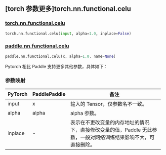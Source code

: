 ## [torch 参数更多]torch.nn.functional.celu

### [torch.nn.functional.celu](https://pytorch.org/docs/stable/generated/torch.nn.functional.celu.html#torch.nn.functional.celu)

```python
torch.nn.functional.celu(input, alpha=1.0, inplace=False)
```

### [paddle.nn.functional.celu](https://www.paddlepaddle.org.cn/documentation/docs/zh/develop/api/paddle/nn/functional/celu_cn.html)

```python
paddle.nn.functional.celu(x, alpha=1.0, name=None)
```

Pytorch 相比 Paddle 支持更多其他参数，具体如下：

### 参数映射

| PyTorch | PaddlePaddle | 备注                                                                                                            |
| ------- | ------------ | --------------------------------------------------------------------------------------------------------------- |
| input   | x            | 输入的 Tensor，仅参数名不一致。                                                                                 |
| alpha   | alpha        | alpha 参数。                                                                                                    |
| inplace | -            | 表示在不更改变量的内存地址的情况下，直接修改变量的值，Paddle 无此参数，一般对网络训练结果影响不大，可直接删除。 |
